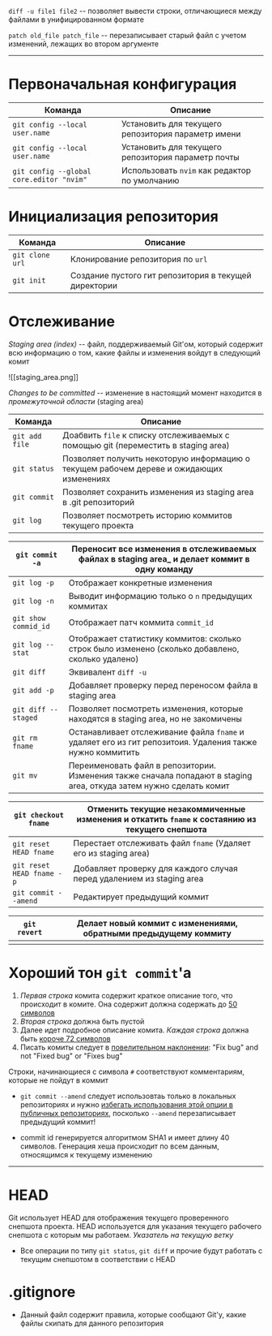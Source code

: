 `diff -u file1 file2` -- позволяет вывести строки, отличающиеся между файлами в унифицированном формате

`patch old_file patch_file` -- перезаписывает старый файл с учетом изменений, лежащих во втором аргументе

---
# Первоначальная конфигурация

| Команда                        | Описание                                           |
| ------------------------------ | -------------------------------------------------- |
| `git config --local user.name` | Установить для текущего репозитория параметр имени |
| `git config --local user.name` | Установить для текущего репозитория параметр почты |
| `git config --global core.editor "nvim"` | Использовать `nvim` как редактор по умолчанию                                |                                                    |

# Инициализация репозитория

| Команда         | Описание                          |
| --------------- | --------------------------------- |
| `git clone url` | Клонирование репозитория по `url` |
| `git init`      | Создание пустого гит репозитория в текущей директории                                  |

# Отслеживание

*Staging area (index)* -- файл, поддерживаемый Git'ом, который содержит всю информацию о том, какие файлы и изменения войдут в следующий комит

![[staging_area.png]]

_Changes to be committed_ -- изменение в настоящий момент находится в *промежуточной области* (staging area)

| Команда         | Описание                                                                                      |
| --------------- | --------------------------------------------------------------------------------------------- |
| `git add file`  | Доабвить `file` к списку отслеживаемых с помощью git  (переместить в staging area)            |
| `git status`    | Позволяет получить некоторую информацию о текущем рабочем дереве и ожидающих изменениях       |
| `git commit`    | Позволяет сохранить изменения из staging area в .git репозиторий                              |
| `git log`       | Позволяет посмотреть историю коммитов текущего проекта                                        |

| `git commit -a`      | Переносит все изменения в отслеживаемых файлах в staging area_ и делает коммит в одну команду                       |
| -------------------- | ------------------------------------------------------------------------------------------------------------------- |
| `git log -p`         | Отображает конкретные изменения                                                                                     |
| `git log -n`         | Выводит информацию только о `n` предыдущих коммитах                                                                                                                    |
| `git show commid_id` | Отображает патч коммита `commit_id`                                                                                 |
| `git log --stat`     | Отображает статистику коммитов: сколько строк было изменено (сколько добавлено, сколько удалено)                    |
| `git diff`           | Эквивалент `diff -u`                                                                                                |
| `git add -p`         | Добавляет проверку перед переносом файла в staging area                                                             |
| `git diff --staged`  | Позволяет посмотреть изменения, которые находятся в staging area, но не закомичены                                  |
| `git rm fname`       | Останавливает отслеживание файла `fname` и удаляет его из гит репозитоия. Удаления также нужно коммитить            |
| `git mv`             | Переименовать файл в репозитории. Изменения также сначала попадают в staging area, откуда затем нужно сделать комит |

| `git checkout fname`      | Отменить текущие незакоммиченные изменения и откатить `fname` к состаянию из текущего снепшота |
| ------------------------- | ---------------------------------------------------------------------------------------------- |
| `git reset HEAD fname`    | Перестает отслеживать файл `fname` (Удаляет его из staging area)                               |
| `git reset HEAD fname -p` | Добавляет проверку для каждого случая перед удалением из staging area                          |
| `git commit --amend`      | Редактирует предыдущий коммит                                                                  |

| `git revert` | Делает новый коммит с изменениями, обратными предыдущему коммиту |
| ------------ | ---------------------------------------------------------- |
|              |                                                            |

# Хороший тон `git commit`'a

1. <i>Первая строка</i> комита содержит краткое описание того, что происходит в комите. Она содержит должна содержать до <u>50 символов</u>
2. <i>Вторая строка</i> должна быть пустой
3. Далее идет подробное описание комита. <i>Каждая строка</i> должна быть <u>короче 72 символов</u>
4. Писать комиты следует в <u>повелительном наклонении</u>: "Fix bug" and not "Fixed bug" or "Fixes bug"

Строки, начинающиеся с символа `#` соответствуют комментариям, которые не пойдут в коммит

* `git commit --amend` следует использовтаь только в локальных репозиториях и нужно <u>избегать использования этой опции в публичных репозиториях</u>, посколько `--amend` перезаписывает предыдущий коммит!

* commit id генерируется алгоритмом SHA1 и имеет длину 40 символов. Генерация хеша происходит по всем данным, относящимся к текущему изменению
---
# HEAD
Git использует HEAD для отображения текущего проверенного снепшота проекта. HEAD используется для указания текущего рабочего снепшота с которым мы работаем. _Указатель на текущую ветку_

* Все операции по типу `git status`, `git diff` и прочие будут работать с текущим снепшотом в соответствии с HEAD

# .gitignore
* Данный файл содержит правила, которые сообщают Git'у, какие файлы скипать для данного репозитория

